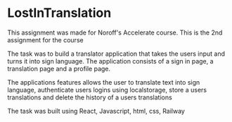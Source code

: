 # LostInTranslation

This assignment was made for Noroff's Accelerate course. This is the 2nd assignment for the course

The task was to build a translator application that takes the users input and turns it into sign language.
The application consists of a sign in page, a translation page and a profile page. 

The applications features allows the user to translate text into sign language, authenticate users logins using localstorage, 
store a users translations and delete the history of a users translations

The task was built using React, Javascript, html, css, Railway
